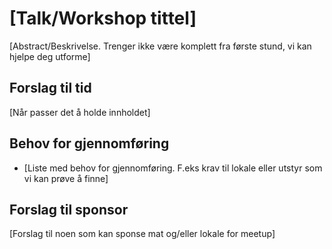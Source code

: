 # [Talk/Workshop tittel]

[Abstract/Beskrivelse. Trenger ikke være komplett fra første stund, vi kan hjelpe deg utforme]

## Forslag til tid

[Når passer det å holde innholdet]

## Behov for gjennomføring

- [Liste med behov for gjennomføring. F.eks krav til lokale eller utstyr som vi kan prøve å finne]

## Forslag til sponsor

[Forslag til noen som kan sponse mat og/eller lokale for meetup]

